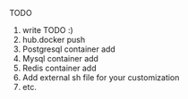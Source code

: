 TODO

1. write TODO :)
2. hub.docker push
3. Postgresql container add
4. Mysql container add
5. Redis container add
6. Add external sh file for your customization
5. etc.